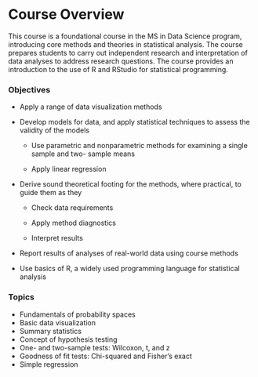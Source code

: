 # Course Overview
This course is a foundational course in the MS in Data Science program, introducing core methods
and theories in statistical analysis. The course prepares students to carry out independent research
and interpretation of data analyses to address research questions. The course provides an
introduction to the use of R and RStudio for statistical programming.


### Objectives

  - Apply a range of data visualization methods
    
  - Develop models for data, and apply statistical techniques to assess the validity of the
models

      * Use parametric and nonparametric methods for examining a single sample and two-
sample means

      * Apply linear regression
  
  - Derive sound theoretical footing for the methods, where practical, to guide them as they

      * Check data requirements
      
      *  Apply method diagnostics
      
      * Interpret results
      
  - Report results of analyses of real-world data using course methods
    
  - Use basics of R, a widely used programming language for statistical analysis
    
### Topics

  - Fundamentals of probability spaces
  - Basic data visualization
  - Summary statistics
  - Concept of hypothesis testing
  - One- and two-sample tests: Wilcoxon, t, and z
  - Goodness of fit tests: Chi-squared and Fisher’s exact
  - Simple regression
